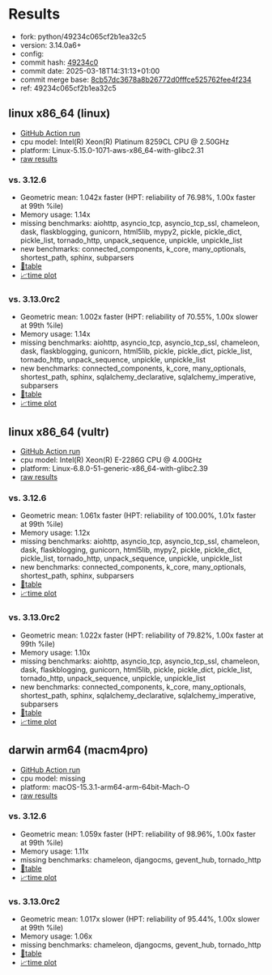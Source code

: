 # Results

- fork: python/49234c065cf2b1ea32c5
- version: 3.14.0a6+
- config: 
- commit hash: [49234c0](https://github.com/python/cpython/commit/49234c0)
- commit date: 2025-03-18T14:31:13+01:00
- commit merge base: [8cb57dc3678a8b26772d0fffce525762fee4f234](https://github.com/python/cpython/commit/8cb57dc3678a8b26772d0fffce525762fee4f234)
- ref: 49234c065cf2b1ea32c5

## linux x86_64 (linux)

- [GitHub Action run](https://github.com/facebookexperimental/free-threading-benchmarking/actions/runs/13925508624)
- cpu model: Intel(R) Xeon(R) Platinum 8259CL CPU @ 2.50GHz
- platform: Linux-5.15.0-1071-aws-x86_64-with-glibc2.31
- [raw results](bm-20250318-linux-x86_64-python-49234c065cf2b1ea32c5-3.14.0a6%2B-49234c0.json)

### vs. 3.12.6

- Geometric mean: 1.042x faster (HPT: reliability of 76.98%, 1.00x faster at 99th %ile)
- Memory usage: 1.14x
- missing benchmarks: aiohttp, asyncio_tcp, asyncio_tcp_ssl, chameleon, dask, flaskblogging, gunicorn, html5lib, mypy2, pickle, pickle_dict, pickle_list, tornado_http, unpack_sequence, unpickle, unpickle_list
- new benchmarks: connected_components, k_core, many_optionals, shortest_path, sphinx, subparsers
- [📄table](bm-20250318-linux-x86_64-python-49234c065cf2b1ea32c5-3.14.0a6%2B-49234c0-vs-3.12.6.md)
- [📈time plot](bm-20250318-linux-x86_64-python-49234c065cf2b1ea32c5-3.14.0a6%2B-49234c0-vs-3.12.6.svg)

### vs. 3.13.0rc2

- Geometric mean: 1.002x faster (HPT: reliability of 70.55%, 1.00x slower at 99th %ile)
- Memory usage: 1.14x
- missing benchmarks: aiohttp, asyncio_tcp, asyncio_tcp_ssl, chameleon, dask, flaskblogging, gunicorn, html5lib, pickle, pickle_dict, pickle_list, tornado_http, unpack_sequence, unpickle, unpickle_list
- new benchmarks: connected_components, k_core, many_optionals, shortest_path, sphinx, sqlalchemy_declarative, sqlalchemy_imperative, subparsers
- [📄table](bm-20250318-linux-x86_64-python-49234c065cf2b1ea32c5-3.14.0a6%2B-49234c0-vs-3.13.0rc2.md)
- [📈time plot](bm-20250318-linux-x86_64-python-49234c065cf2b1ea32c5-3.14.0a6%2B-49234c0-vs-3.13.0rc2.svg)

## linux x86_64 (vultr)

- [GitHub Action run](https://github.com/facebookexperimental/free-threading-benchmarking/actions/runs/13925508624)
- cpu model: Intel(R) Xeon(R) E-2286G CPU @ 4.00GHz
- platform: Linux-6.8.0-51-generic-x86_64-with-glibc2.39
- [raw results](bm-20250318-vultr-x86_64-python-49234c065cf2b1ea32c5-3.14.0a6%2B-49234c0.json)

### vs. 3.12.6

- Geometric mean: 1.061x faster (HPT: reliability of 100.00%, 1.01x faster at 99th %ile)
- Memory usage: 1.12x
- missing benchmarks: aiohttp, asyncio_tcp, asyncio_tcp_ssl, chameleon, dask, flaskblogging, gunicorn, html5lib, mypy2, pickle, pickle_dict, pickle_list, tornado_http, unpack_sequence, unpickle, unpickle_list
- new benchmarks: connected_components, k_core, many_optionals, shortest_path, sphinx, subparsers
- [📄table](bm-20250318-vultr-x86_64-python-49234c065cf2b1ea32c5-3.14.0a6%2B-49234c0-vs-3.12.6.md)
- [📈time plot](bm-20250318-vultr-x86_64-python-49234c065cf2b1ea32c5-3.14.0a6%2B-49234c0-vs-3.12.6.svg)

### vs. 3.13.0rc2

- Geometric mean: 1.022x faster (HPT: reliability of 79.82%, 1.00x faster at 99th %ile)
- Memory usage: 1.10x
- missing benchmarks: aiohttp, asyncio_tcp, asyncio_tcp_ssl, chameleon, dask, flaskblogging, gunicorn, html5lib, pickle, pickle_dict, pickle_list, tornado_http, unpack_sequence, unpickle, unpickle_list
- new benchmarks: connected_components, k_core, many_optionals, shortest_path, sphinx, sqlalchemy_declarative, sqlalchemy_imperative, subparsers
- [📄table](bm-20250318-vultr-x86_64-python-49234c065cf2b1ea32c5-3.14.0a6%2B-49234c0-vs-3.13.0rc2.md)
- [📈time plot](bm-20250318-vultr-x86_64-python-49234c065cf2b1ea32c5-3.14.0a6%2B-49234c0-vs-3.13.0rc2.svg)

## darwin arm64 (macm4pro)

- [GitHub Action run](https://github.com/facebookexperimental/free-threading-benchmarking/actions/runs/13925508624)
- cpu model: missing
- platform: macOS-15.3.1-arm64-arm-64bit-Mach-O
- [raw results](bm-20250318-macm4pro-arm64-python-49234c065cf2b1ea32c5-3.14.0a6%2B-49234c0.json)

### vs. 3.12.6

- Geometric mean: 1.059x faster (HPT: reliability of 98.96%, 1.00x faster at 99th %ile)
- Memory usage: 1.11x
- missing benchmarks: chameleon, djangocms, gevent_hub, tornado_http
- [📄table](bm-20250318-macm4pro-arm64-python-49234c065cf2b1ea32c5-3.14.0a6%2B-49234c0-vs-3.12.6.md)
- [📈time plot](bm-20250318-macm4pro-arm64-python-49234c065cf2b1ea32c5-3.14.0a6%2B-49234c0-vs-3.12.6.svg)

### vs. 3.13.0rc2

- Geometric mean: 1.017x slower (HPT: reliability of 95.44%, 1.00x slower at 99th %ile)
- Memory usage: 1.06x
- missing benchmarks: chameleon, djangocms, gevent_hub, tornado_http
- [📄table](bm-20250318-macm4pro-arm64-python-49234c065cf2b1ea32c5-3.14.0a6%2B-49234c0-vs-3.13.0rc2.md)
- [📈time plot](bm-20250318-macm4pro-arm64-python-49234c065cf2b1ea32c5-3.14.0a6%2B-49234c0-vs-3.13.0rc2.svg)

